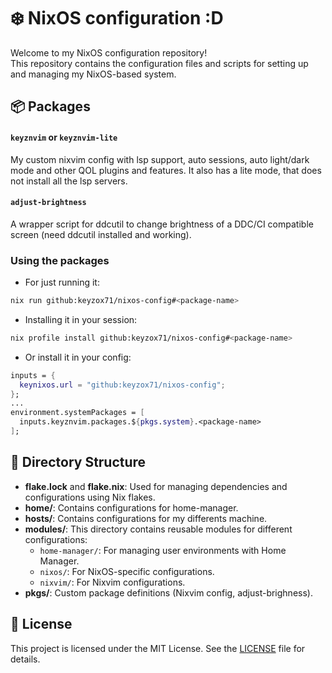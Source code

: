 # ❄️ NixOS configuration :D

Welcome to my NixOS configuration repository! \
This repository contains the configuration files and scripts for setting up and managing my NixOS-based system.

## 📦 Packages

#### `keyznvim` or `keyznvim-lite`
My custom nixvim config with lsp support, auto sessions, auto light/dark mode and other QOL plugins and features. It also has a lite mode, that does not install all the lsp servers.

#### `adjust-brightness`
A wrapper script for ddcutil to change brightness of a DDC/CI compatible screen (need ddcutil installed and working).

### Using the packages
- For just running it:
```bash
nix run github:keyzox71/nixos-config#<package-name>
```
- Installing it in your session:
```bash
nix profile install github:keyzox71/nixos-config#<package-name>
```
- Or install it in your config:
```nix
inputs = {
  keynixos.url = "github:keyzox71/nixos-config";
};
...
environment.systemPackages = [
  inputs.keyznvim.packages.${pkgs.system}.<package-name>
];
```

## 📁 Directory Structure
- **flake.lock** and **flake.nix**: Used for managing dependencies and configurations using Nix flakes.
- **home/**: Contains configurations for home-manager.
- **hosts/**: Contains configurations for my differents machine.
- **modules/**: This directory contains reusable modules for different configurations:
  - `home-manager/`: For managing user environments with Home Manager.
  - `nixos/`: For NixOS-specific configurations.
  - `nixvim/`: For Nixvim configurations.
- **pkgs/**: Custom package definitions (Nixvim config, adjust-brighness).

## 📝 License
This project is licensed under the MIT License. See the [LICENSE](LICENSE) file for details.
